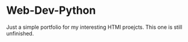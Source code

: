 # Web-Dev-Python
Just a simple portfolio for my interesting HTMl proejcts. This one is still unfinished.
